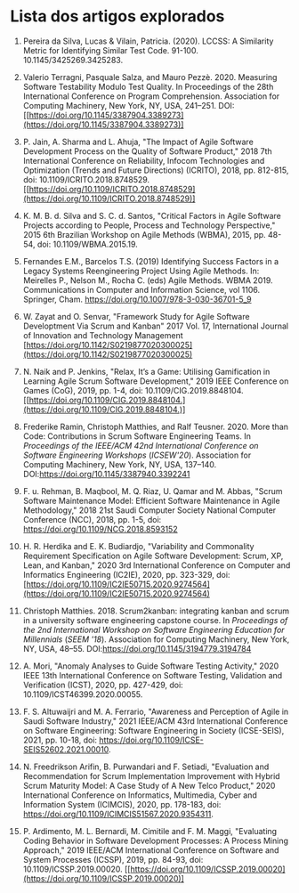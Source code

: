 ﻿
# Lista dos artigos explorados

1.  Pereira da Silva, Lucas & Vilain, Patricia. (2020). LCCSS: A Similarity Metric for Identifying Similar Test Code. 91-100. 10.1145/3425269.3425283.
    
2.  Valerio Terragni, Pasquale Salza, and Mauro Pezzè. 2020. Measuring Software Testability Modulo Test Quality. In Proceedings of the 28th International Conference on Program Comprehension. Association for Computing Machinery, New York, NY, USA, 241–251. DOI:[[https://doi.org/10.1145/3387904.3389273](https://doi.org/10.1145/3387904.3389273)]
3. P. Jain, A. Sharma and L. Ahuja, "The Impact of Agile Software Development Process on the Quality of Software Product," 2018 7th International Conference on Reliability, Infocom Technologies and Optimization (Trends and Future Directions) (ICRITO), 2018, pp. 812-815, doi: 10.1109/ICRITO.2018.8748529. [[https://doi.org/10.1109/ICRITO.2018.8748529](https://doi.org/10.1109/ICRITO.2018.8748529)]
4. K. M. B. d. Silva and S. C. d. Santos, "Critical Factors in Agile Software Projects according to People, Process and Technology Perspective," 2015 6th Brazilian Workshop on Agile Methods (WBMA), 2015, pp. 48-54, doi: 10.1109/WBMA.2015.19.
5. Fernandes E.M., Barcelos T.S. (2019) Identifying Success Factors in a Legacy Systems Reengineering Project Using Agile Methods. In: Meirelles P., Nelson M., Rocha C. (eds) Agile Methods. WBMA 2019. Communications in Computer and Information Science, vol 1106. Springer, Cham. https://doi.org/10.1007/978-3-030-36701-5_9
6. W. Zayat and O. Senvar, "Framework Study for Agile Software Developtment Via Scrum and Kanban" 2017 Vol. 17, International Journal of Innovation and Technology Management [https://doi.org/10.1142/S0219877020300025](https://doi.org/10.1142/S0219877020300025)
7. N. Naik and P. Jenkins, "Relax, It’s a Game: Utilising Gamification in Learning Agile Scrum Software Development," 2019 IEEE Conference on Games (CoG), 2019, pp. 1-4, doi: 10.1109/CIG.2019.8848104.  [[https://doi.org/10.1109/CIG.2019.8848104.](https://doi.org/10.1109/CIG.2019.8848104.)]
8. Frederike Ramin, Christoph Matthies, and Ralf Teusner. 2020. More than Code: Contributions in Scrum Software Engineering Teams. In <i>Proceedings of the IEEE/ACM 42nd International Conference on Software Engineering Workshops</i> (<i>ICSEW'20</i>). Association for Computing Machinery, New York, NY, USA, 137–140. DOI:https://doi.org/10.1145/3387940.3392241
9. F. u. Rehman, B. Maqbool, M. Q. Riaz, U. Qamar and M. Abbas, "Scrum Software Maintenance Model: Efficient Software Maintenance in Agile Methodology," 2018 21st Saudi Computer Society National Computer Conference (NCC), 2018, pp. 1-5, doi: https://doi.org/10.1109/NCG.2018.8593152
10. H. R. Herdika and E. K. Budiardjo, "Variability and Commonality Requirement Specification on Agile Software Development: Scrum, XP, Lean, and Kanban," 2020 3rd International Conference on Computer and Informatics Engineering (IC2IE), 2020, pp. 323-329, doi: [https://doi.org/10.1109/IC2IE50715.2020.9274564](https://doi.org/10.1109/IC2IE50715.2020.9274564)
11. Christoph Matthies. 2018. Scrum2kanban: integrating kanban and scrum in a university software engineering capstone course. In <i>Proceedings of the 2nd International Workshop on Software Engineering Education for Millennials</i> (<i>SEEM '18</i>). Association for Computing Machinery, New York, NY, USA, 48–55. DOI:https://doi.org/10.1145/3194779.3194784
12. A. Mori, "Anomaly Analyses to Guide Software Testing Activity," 2020 IEEE 13th International Conference on Software Testing, Validation and Verification (ICST), 2020, pp. 427-429, doi: 10.1109/ICST46399.2020.00055.
13. F. S. Altuwaijri and M. A. Ferrario, "Awareness and Perception of Agile in Saudi Software Industry," 2021 IEEE/ACM 43rd International Conference on Software Engineering: Software Engineering in Society (ICSE-SEIS), 2021, pp. 10-18, doi: https://doi.org/10.1109/ICSE-SEIS52602.2021.00010.
14. N. Freedrikson Arifin, B. Purwandari and F. Setiadi, "Evaluation and Recommendation for Scrum Implementation Improvement with Hybrid Scrum Maturity Model: A Case Study of A New Telco Product," 2020 International Conference on Informatics, Multimedia, Cyber and Information System (ICIMCIS), 2020, pp. 178-183, doi:  https://doi.org/10.1109/ICIMCIS51567.2020.9354311.
15. P. Ardimento, M. L. Bernardi, M. Cimitile and F. M. Maggi, "Evaluating Coding Behavior in Software Development Processes: A Process Mining Approach," 2019 IEEE/ACM International Conference on Software and System Processes (ICSSP), 2019, pp. 84-93, doi: 10.1109/ICSSP.2019.00020.
    [[https://doi.org/10.1109/ICSSP.2019.00020](https://doi.org/10.1109/ICSSP.2019.00020)]
    
